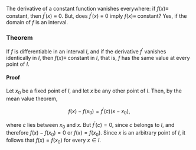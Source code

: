 The derivative of a constant function vanishes everywhere: if $f(x) \equiv$ constant, then $f^{\prime}(x) \equiv 0$. But, does $f^{\prime}(x) \equiv 0$ imply $f(x) \equiv$ constant? Yes, if the domain of $f$ is an interval.

### Theorem
If $f$ is differentiable in an interval $I$, and if the derivative $f^{\prime}$ vanishes identically in $I$, then $f(x) \equiv$ constant in $I$, that is, $f$ has the same value at every point of $I$.

#### Proof
Let $x_{0}$ be a fixed point of $I$, and let $x$ be any other point of $I$. Then, by the mean value theorem,

$$
f(x)-f\left(x_{0}\right)=f^{\prime}(c)\left(x-x_{0}\right),
$$

where $c$ lies between $x_{0}$ and $x$. But $f^{\prime}(c)=0$, since $c$ belongs to $I$, and therefore $f(x)-f\left(x_{0}\right)=0$ or $f(x)=f\left(x_{0}\right)$. Since $x$ is an arbitrary point of $I$, it follows that $f(x)=f\left(x_{0}\right)$ for every $x \in I$.